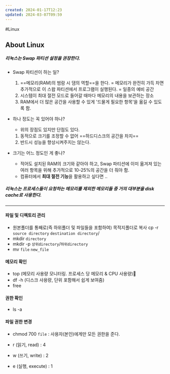 ```yaml
---
created: 2024-01-17T12:23
updated: 2024-03-07T09:59
---
```

#Linux
## About Linux
##### 리눅스는 Swap 파티션 설정을 권장한다.

- Swap 파티션이 하는 일? 
	1. ==메모리(RAM)의 범람 시 댐의 역할==을 한다. = 메모리가 완전히 가득 차면 추가적으로 이 스왑 파티션에서 프로그램이 실행된다. = 일종의 예비 공간
	2. 시스템이 최대 절전 모드로 들어갈 때마다 메모리의 내용을 보관하는 장소
	3. RAM에서 더 많은 공간을 사용할 수 있게 '드물게 필요한 항목'을 옮길 수 있도록 함.

- 하나 정도는 꼭 있어야 하나?
	- 위의 장점도 있지만 단점도 있다.
	1. 동적으로 크기를 조정할 수 없어 ==하드디스크의 공간을 차지==
	2. 반드시 성능을 향상시켜주지는 않는다.

- 크기는 어느 정도인 게 좋나?
	- 적어도 설치된 RAM의 크기와 같아야 하고, Swap 파티션에 이미 옮겨져 있는 여러 항목을 위해 추가적으로 10-25%의 공간을 더 줘야 함.
	- 컴퓨터에서 **최대 절전 기능**을 활용하고 싶다면 ..



##### 리눅스는 프로세스들이 요청하는 메모리를 제외한 메모리들 중 거의 대부분을 disk cache로 사용한다.

---
#### 파일 및 디렉토리 관리
- 원본폴더를 통째로(즉 하위폴더 및 파일들을 포함하여) 목적지폴더로 복사
	cp -r `source directory` `destination directory`/
- mkdir `directory`
- mkdir -p `상위directory`/`하위directory`
- mv `file` `new_file`

#### 메모리 확인
- top (메모리 사용량 모니터링. 프로세스 당 메모리 & CPU 사용량)
- df -h (디스크 사용량, 단위 포함해서 쉽게 보여줌)
- free

#### 권한 확인
- ls -a

#### 파일 권한 변경
- chmod 700 `file` 
	: 사용자(본인)에게만 모든 권한을 준다.

- r (읽기, read) : 4
- w (쓰기, write) : 2
- e (실행, execute) : 1